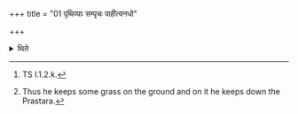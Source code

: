 +++
title = "01 पृथिव्याः सम्पृचः पाहीत्यनधो"

+++

<details><summary>थिते</summary>

1. With pr̥thivyāḥ sampr̥caḥ pāhi[^1] (the Adhvaryu) keeps down (the Prastara) not (directly) upon the ground.[^2]:  

[^1]: TS I.1.2.k.  

[^2]: Thus he keeps some grass on the ground and on it he keeps down the Prastara.
</details>
